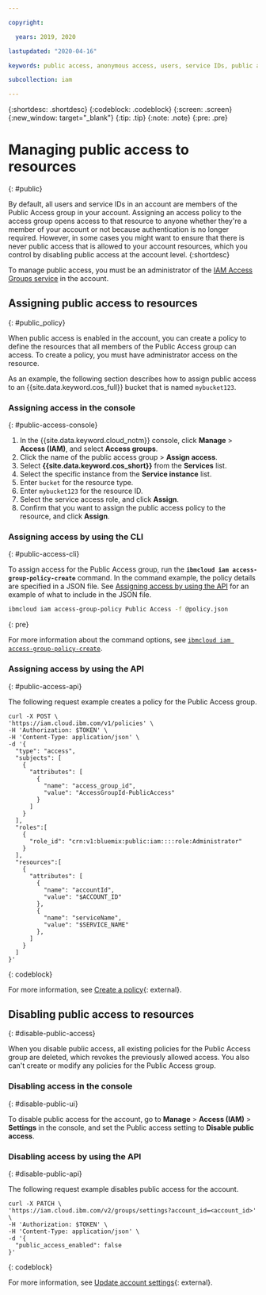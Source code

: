 ```yaml
---

copyright:

  years: 2019, 2020

lastupdated: "2020-04-16"

keywords: public access, anonymous access, users, service IDs, public access group, enable, disable, manage, IAM

subcollection: iam

---
```


{:shortdesc: .shortdesc}
{:codeblock: .codeblock}
{:screen: .screen}
{:new_window: target="_blank"}
{:tip: .tip}
{:note: .note}
{:pre: .pre}

# Managing public access to resources
{: #public}

By default, all users and service IDs in an account are members of the Public Access group in your account. Assigning an access policy to the access group opens access to that resource to anyone whether they're a member of your account or not because authentication is no longer required. However, in some cases you might want to ensure that there is never public access that is allowed to your account resources, which you control by disabling public access at the account level. 
{:shortdesc}

To manage public access, you must be an administrator of the [IAM Access Groups service](/docs/iam?topic=iam-account-services#access-groups-account-management) in the account.

## Assigning public access to resources
{: #public_policy}

When public access is enabled in the account, you can create a policy to define the resources that all members of the Public Access group can access. To create a policy, you must have administrator access on the resource. 

As an example, the following section describes how to assign public access to an {{site.data.keyword.cos_full}} bucket that is named `mybucket123`. 

### Assigning access in the console
{: #public-access-console}

1. In the {{site.data.keyword.cloud_notm}} console, click **Manage** > **Access (IAM)**, and select **Access groups**.
2. Click the name of the public access group > **Assign access**.  
3. Select **{{site.data.keyword.cos_short}}** from the **Services** list.
4. Select the specific instance from the **Service instance** list.
5. Enter `bucket` for the resource type.
6. Enter `mybucket123` for the resource ID.
7. Select the service access role, and click **Assign**. 
8. Confirm that you want to assign the public access policy to the resource, and click **Assign**.

### Assigning access by using the CLI
{: #public-access-cli}

To assign access for the Public Access group, run the **`ibmcloud iam access-group-policy-create`** command. In the command example, the policy details are specified in a JSON file. See [Assigning access by using the API](#public-access-api) for an example of what to include in the JSON file.

```sh
ibmcloud iam access-group-policy Public Access -f @policy.json
```
{: pre}

For more information about the command options, see [`ibmcloud iam access-group-policy-create`](/docs/cli?topic=cli-ibmcloud_commands_iam#ibmcloud_iam_access_group_policy_create).

### Assigning access by using the API
{: #public-access-api}
 
The following request example creates a policy for the Public Access group. 

```curl
curl -X POST \
'https://iam.cloud.ibm.com/v1/policies' \
-H 'Authorization: $TOKEN' \
-H 'Content-Type: application/json' \
-d '{
  "type": "access",
  "subjects": [
    {
      "attributes": [
        {
          "name": "access_group_id",
          "value": "AccessGroupId-PublicAccess"
        }
      ]
    }
  ],
  "roles":[
    {
      "role_id": "crn:v1:bluemix:public:iam::::role:Administrator"
    }
  ],
  "resources":[
    {
      "attributes": [
        {
          "name": "accountId",
          "value": "$ACCOUNT_ID"
        },
        {
          "name": "serviceName",
          "value": "$SERVICE_NAME"
        },
      ]
    }
  ]
}'
```
{: codeblock}

For more information, see [Create a policy](https://cloud.ibm.com/apidocs/iam-policy-management#create-a-policy){: external}.

## Disabling public access to resources
{: #disable-public-access}

When you disable public access, all existing policies for the Public Access group are deleted, which revokes the previously allowed access. You also can't create or modify any policies for the Public Access group. 

### Disabling access in the console
{: #disable-public-ui}

To disable public access for the account, go to **Manage** > **Access (IAM)** > **Settings** in the console, and set the Public access setting to **Disable public access**.

### Disabling access by using the API
{: #disable-public-api}

The following request example disables public access for the account. 

```
curl -X PATCH \
'https://iam.cloud.ibm.com/v2/groups/settings?account_id=<account_id>' \
-H 'Authorization: $TOKEN' \
-H 'Content-Type: application/json' \
-d '{
  "public_access_enabled": false
}'
```
{: codeblock}

For more information, see [Update account settings](https://cloud.ibm.com/apidocs/iam-access-groups#update-account-settings){: external}.

